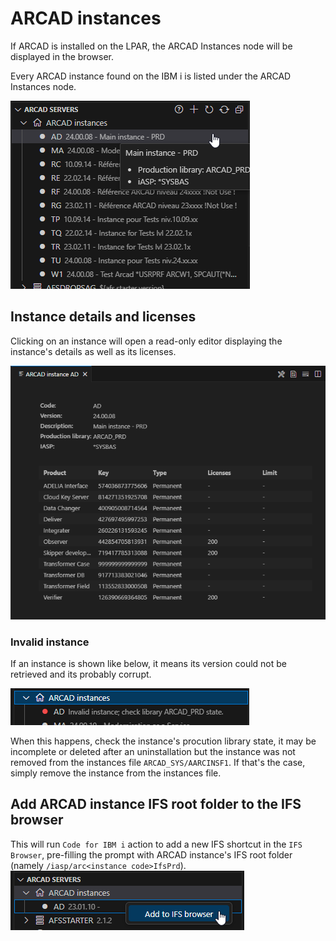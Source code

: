 # ARCAD instances
If ARCAD is installed on the LPAR, the ARCAD Instances node will be displayed in the browser.

Every ARCAD instance found on the IBM i is listed under the ARCAD Instances node.

![arcad_instances](../assets/arcad_instances.png)

## Instance details and licenses
Clicking on an instance will open a read-only editor displaying the instance's details as well as its licenses.

![arcad_instance](../assets/arcad_instance.png)

### Invalid instance
If an instance is shown like below, it means its version could not be retrieved and its probably corrupt.

![invalid instance](../assets/invalid_instance.png)

When this happens, check the instance's procution library state, it may be incomplete or deleted after an uninstallation but the instance was not removed from the instances file `ARCAD_SYS/AARCINSF1`. If that's the case, simply remove the instance from the instances file.

## Add ARCAD instance IFS root folder to the IFS browser
This will run `Code for IBM i` action to add a new IFS shortcut in the `IFS Browser`, pre-filling the prompt with ARCAD instance's IFS root folder (namely `/iasp/arc<instance code>IfsPrd`).<br/>![Add IFS shortcut](../assets/add_ifs_arcad.png)
